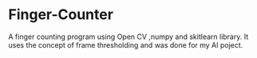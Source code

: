 # Finger-Counter
A finger counting program using Open CV ,numpy and skitlearn library. 
It uses the concept of frame thresholding and was done for my AI poject.
